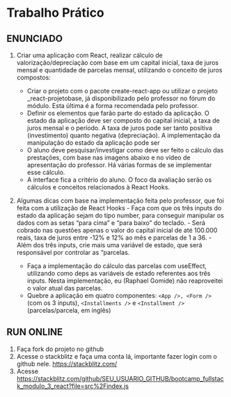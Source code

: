 # Trabalho Prático

## ENUNCIADO

1.  Criar uma aplicação com React, realizar cálculo de valorização/depreciação com base em um capital inicial, taxa de juros mensal e quantidade de parcelas mensal, utilizando o conceito de juros compostos:

    - Criar o projeto com o pacote create-react-app ou utilizar o projeto \_react-projetobase, já disponibilizado pelo professor no fórum do módulo. Esta última é a forma recomendada pelo professor.
    - Definir os elementos que farão parte do estado da aplicação. O estado da aplicação deve ser composto do capital inicial, a taxa de juros mensal e o período. A taxa de juros pode ser tanto positiva (investimento) quanto negativa (depreciação). A implementação da manipulação do estado da aplicação pode ser
    - O aluno deve pesquisar/investigar como deve ser feito o cálculo das prestações, com base nas imagens abaixo e no vídeo de apresentação do professor. Há várias formas de se implementar esse cálculo.
    - A interface fica a critério do aluno. O foco da avaliação serão os cálculos e conceitos relacionados à React Hooks.

2.  Algumas dicas com base na implementação feita pelo professor, que foi feita com a utilização de React Hooks - Faça com que os três inputs do estado da aplicação sejam do tipo number, para conseguir manipular os dados com as setas “para cima” e “para baixo” do teclado. - Será cobrado nas questões apenas o valor do capital inicial de até 100.000 reais, taxa de juros entre -12% e 12% ao mês e parcelas de 1 a 36. - Além dos três inputs, crie mais uma variável de estado, que será responsável por controlar as “parcelas.

    - Faça a implementação do cálculo das parcelas com useEffect, utilizando como deps as variáveis de estado referentes aos três inputs. Nesta implementação, eu (Raphael Gomide) não reaproveitei o valor atual das parcelas.
    - Quebre a aplicação em quatro componentes: `<App />, <Form />` (com os 3 inputs), `<Installments />` e `<Installment />` (parcelas/parcela, em inglês)

## RUN ONLINE

1. Faça fork do projeto no github
2. Acesse o stackblitz e faça uma conta lá, importante fazer login com o github nele. https://stackblitz.com/
3. Acesse https://stackblitz.com/github/SEU_USUARIO_GITHUB/bootcamp_fullstack_modulo_3_react?file=src%2Findex.js
